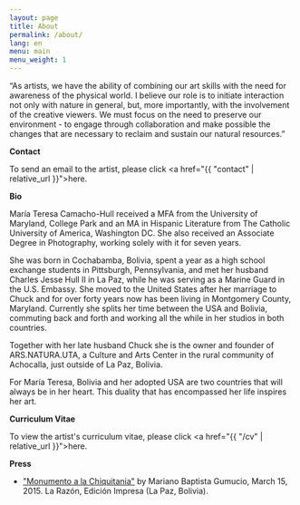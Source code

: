 ```yaml
---
layout: page
title: About
permalink: /about/
lang: en
menu: main
menu_weight: 1
---
```


<p class="message">
“As artists, we have the ability of combining our art skills with the need for awareness of the physical world. I believe our role is to initiate interaction not only with nature in general, but, more importantly, with the involvement of the creative viewers. We must focus on the need to preserve our environment - to engage through collaboration and make possible the changes that are necessary to reclaim and sustain our natural resources.”
</p>


**Contact**

To send an email to the artist, please click <a href="{{ "contact" | relative_url }}">here</a>.


**Bio**

María Teresa Camacho-Hull received a MFA from the University of Maryland, College Park and an MA in Hispanic Literature from The Catholic University of America, Washington DC. She also received an Associate Degree in Photography, working solely with it for seven years. 

She was born in Cochabamba, Bolivia, spent a year as a high school exchange students in Pittsburgh, Pennsylvania, and  met her husband Charles Jesse Hull II in La Paz, while he was serving as a Marine Guard in the U.S. Embassy. She moved to the United States after her marriage to Chuck and for over forty years now has been living in Montgomery County, Maryland. Currently she splits her time between the USA and Bolivia, commuting back and forth and working all the while in her studios in both countries.

Together with her late husband Chuck she is the owner and founder of ARS.NATURA.UTA, a Culture and Arts Center in the rural community of Achocalla, just outside of La Paz, Bolivia.

For María Teresa, Bolivia and her adopted USA are two countries that will always be in her heart. This duality that has encompassed her life inspires her art.

**Curriculum Vitae**

To view the artist's curriculum vitae, please click <a href="{{ "/cv" | relative_url }}">here</a>.

**Press**

* <a href="https://teresacamachohull.github.io/2015/03/15/Press-Monumento/">"Monumento a la Chiquitania"</a> by Mariano Baptista Gumucio, March 15, 2015. La Razón, Edición Impresa (La Paz, Bolivia).

